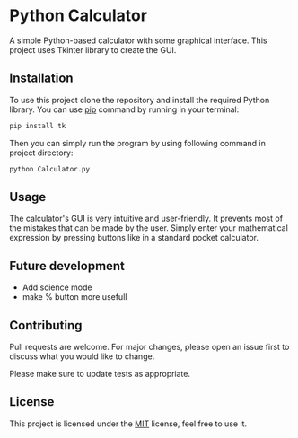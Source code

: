 # Python Calculator

A simple Python-based calculator with some graphical interface. This project uses Tkinter library to create the GUI. 

## Installation

To use this project clone the repository and install the required Python library. You can use [pip](https://pip.pypa.io/en/stable/) command by running in your terminal:

```bash
pip install tk
```
Then you can simply run the program by using following command in project directory:

```bash
python Calculator.py
```

## Usage

The calculator's GUI is very intuitive and user-friendly. It prevents most of the mistakes that can be made by the user. Simply enter your mathematical expression by pressing buttons like in a standard pocket calculator.

## Future development

- Add science mode
- make % button more usefull

## Contributing

Pull requests are welcome. For major changes, please open an issue first
to discuss what you would like to change.

Please make sure to update tests as appropriate.

## License

This project is licensed under the [MIT](https://choosealicense.com/licenses/mit/) license, feel free to use it.